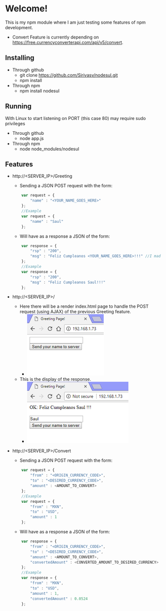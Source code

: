 # Welcome!
This is my npm module where I am just testing some features of npm development.
* Convert Feature is currently depending on https://free.currencyconverterapi.com/api/v5/convert.

## Installing
* Through github
    * git clone https://github.com/Sirivasv/nodesul.git
    * npm install
* Through npm
    * npm install nodesul

## Running
With Linux to start listening on PORT (this case 80) may require sudo privileges
* Through github 
    * node app.js
* Through npm 
    * node node_modules/nodesul

[landing_page]: https://github.com/Sirivasv/nodesul/raw/master/images/src1.PNG "Landing page"
[response_received]: https://github.com/Sirivasv/nodesul/raw/master/images/src2.PNG "Response received"

## Features
* http://<SERVER_IP>/Greeting 
	* Sending a JSON POST request with the form:
	```javascript
		var request = {
			"name" : "<YOUR_NAME_GOES_HERE>"
		};
		//Example
		var request = {
			"name" : "Saul"
		};
	```
	* Will have as a response a JSON of the form:
	```javascript
		var response = {
			"rsp" : "200",
			"msg" : "Feliz Cumpleanos <YOUR_NAME_GOES_HERE>!!!" //I made this on my birthday :p
		};
		//Example
		var response = {
			"rsp" : "200",
			"msg" : "Feliz Cumpleanos Saul!!!"
		};
	```
* http://<SERVER_IP>/
	* Here there will be a render index.html page to handle the POST request (using AJAX) of the previous Greeting feature.
		* ![alt text][landing_page]
	* This is the display of the response.
		* ![alt text][response_received]

* http://<SERVER_IP>/Convert
	* Sending a JSON POST request with the form:
	```javascript
		var request = {
			"from" : "<ORIGIN_CURRENCY_CODE>",
			"to" : "<DESIRED_CURRENCY_CODE>",
			"amount" : <AMOUNT_TO_CONVERT>
		};
		//Example
		var request = {
			"from" : "MXN",
			"to" : "USD",
			"amount" : 1
		};
	```
	* Will have as a response a JSON of the form:
	```javascript
		var response = {
			"from" : "<ORIGIN_CURRENCY_CODE>",
			"to" : "<DESIRED_CURRENCY_CODE>",
			"amount" : <AMOUNT_TO_CONVERT>,
			"convertedAmount" : <CONVERTED_AMOUNT_TO_DESIRED_CURRENCY>
		};
		//Example
		var response = {
			"from" : "MXN",
			"to" : "USD",
			"amount" : 1,
			"convertedAmount" : 0.0524
		};
	```	